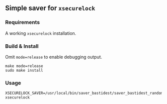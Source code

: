 ## Simple saver for `xsecurelock`

### Requirements
A working `xsecurelock` installation.

### Build & Install
Omit `mode=release` to enable debugging output.
```
make mode=release
sudo make install
```

### Usage
```
XSECURELOCK_SAVER=/usr/local/bin/saver_bastidest/saver_bastidest_random xsecurelock
```
